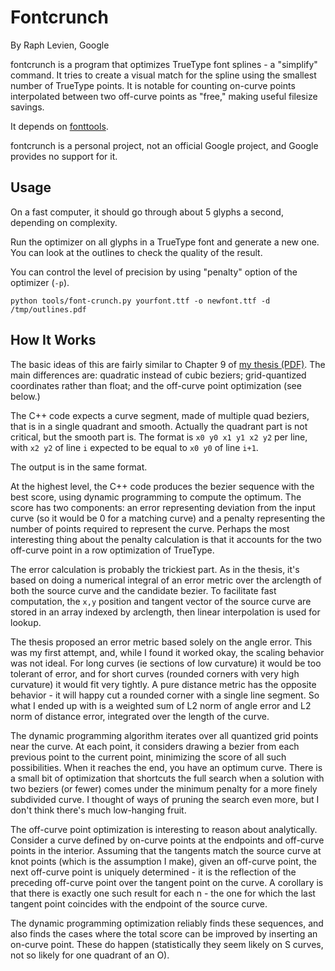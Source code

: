 # Fontcrunch

By Raph Levien, Google

fontcrunch is a program that optimizes TrueType font splines - a "simplify" command.
It tries to create a visual match for the spline using the smallest number of TrueType points. 
It is notable for counting on-curve points interpolated between two off-curve points as "free," making useful filesize savings.

It depends on [fonttools](https://github.com/behdad/fontTools).

fontcrunch is a personal project, not an official Google project, and Google provides no support for it.

## Usage

On a fast computer, it should go through about 5 glyphs a second, depending on complexity.

Run the optimizer on all glyphs in a TrueType font and generate a new one. You can look at the outlines to check the quality of the result.

You can control the level of precision by using "penalty" option of the optimizer (`-p`).

`python tools/font-crunch.py yourfont.ttf -o newfont.ttf -d /tmp/outlines.pdf`

## How It Works

The basic ideas of this are fairly similar to Chapter 9 of [my thesis (PDF)](http://levien.com/phd/thesis.pdf). The main differences are: quadratic instead of cubic beziers; grid-quantized coordinates rather than float; and the off-curve point optimization (see below.)

The C++ code expects a curve segment, made of multiple quad beziers, that is in a single quadrant and smooth. Actually the quadrant part is not critical, but the smooth part is. The format is `x0 y0 x1 y1 x2 y2` per line, with `x2 y2` of line `i` expected to be equal to `x0 y0` of line `i+1`.

The output is in the same format.

At the highest level, the C++ code produces the bezier sequence with the best score, using dynamic programming to compute the optimum. The score has two components: an error representing deviation from the input curve (so it would be 0 for a matching curve) and a penalty representing the number of points required to represent the curve. Perhaps the most interesting thing about the penalty calculation is that it accounts for the two off-curve point in a row optimization of TrueType.

The error calculation is probably the trickiest part. As in the thesis, it's based on doing a numerical integral of an error metric over the arclength of both the source curve and the candidate bezier. To facilitate fast computation, the `x,y` position and tangent vector of the source curve are stored in an array indexed by arclength, then linear interpolation is used for lookup.

The thesis proposed an error metric based solely on the angle error. This was my first attempt, and, while I found it worked okay, the scaling behavior was not ideal. For long curves (ie sections of low curvature) it would be too tolerant of error, and for short curves (rounded corners with very high curvature) it would fit very tightly. A pure distance metric has the opposite behavior - it will happy cut a rounded corner with a single line segment. So what I ended up with is a weighted sum of L2 norm of angle error and L2 norm of distance error, integrated over the length of the curve.

The dynamic programming algorithm iterates over all quantized grid points near the curve. At each point, it considers drawing a bezier from each previous point to the current point, minimizing the score of all such possibilities. When it reaches the end, you have an optimum curve. There is a small bit of optimization that shortcuts the full search when a solution with two beziers (or fewer) comes under the minimum penalty for a more finely subdivided curve. I thought of ways of pruning the search even more, but I don't think there's much low-hanging fruit.

The off-curve point optimization is interesting to reason about analytically. Consider a curve defined by on-curve points at the endpoints and off-curve points in the interior. Assuming that the tangents match the source curve at knot points (which is the assumption I make), given an off-curve point, the next off-curve point is uniquely determined - it is the reflection of the preceding off-curve point over the tangent point on the curve. A corollary is that there is exactly one such result for each n - the one for which the last tangent point coincides with the endpoint of the source curve.

The dynamic programming optimization reliably finds these sequences, and also finds the cases where the total score can be improved by inserting an on-curve point. These do happen (statistically they seem likely on S curves, not so likely for one quadrant of an O).

